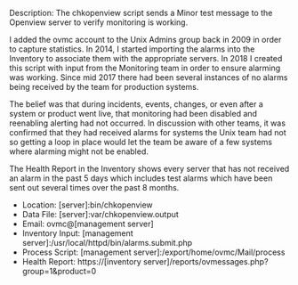 Description: The chkopenview script sends a Minor test message to the Openview server to verify monitoring is working.

I added the ovmc account to the Unix Admins group back in 2009 in order to capture statistics. In 2014, I started importing the alarms into the Inventory to associate them with the appropriate servers. In 2018 I created this script with input from the Monitoring team in order to ensure alarming was working. Since mid 2017 there had been several instances of no alarms being received by the team for production systems.

The belief was that during incidents, events, changes, or even after a system or product went live, that monitoring had been disabled and reenabling alerting had not occurred. In discussion with other teams, it was confirmed that they had received alarms for systems the Unix team had not so getting a loop in place would let the team be aware of a few systems where alarming might not be enabled.

The Health Report in the Inventory shows every server that has not received an alarm in the past 5 days which includes test alarms which have been sent out several times over the past 8 months.

* Location: [server]:bin/chkopenview
* Data File: [server]:var/chkopenview.output
* Email: ovmc@[management server]
* Inventory Input: [management server]:/usr/local/httpd/bin/alarms.submit.php
* Process Script: [management server]:/export/home/ovmc/Mail/process
* Health Report: https://[inventory server]/reports/ovmessages.php?group=1&product=0

